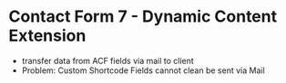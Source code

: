 # Contact Form 7 - Dynamic Content Extension

* transfer data from ACF fields via mail to client
* Problem: Custom Shortcode Fields cannot clean be sent via Mail
